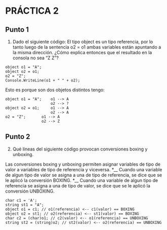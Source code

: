 # PRÁCTICA 2

## Punto 1
1) Dado el siguiente código: El tipo object es un tipo referencia, por lo tanto luego
de la sentencia o2 = o1 ambas variables están apuntando a la misma dirección. ¿Cómo
explica entonces que el resultado en la consola no sea “Z Z”?
~~~
object o1 = "A";
object o2 = o1;
o2 = "Z";
Console.WriteLine(o1 + " " + o2);
~~~
Esto es porque son dos objetos distintos tengo:
~~~
object o1 = "A";    o1 --> A
                    o2 --> ?
object o2 = o1;     o1 --> A
                    o2 --> A
o2 = "Z";       o1 --> A
                o2 --> Z
~~~

## Punto 2
2) Qué líneas del siguiente código provocan conversiones boxing y unboxing.

Las conversiones boxing y unboxing permiten asignar variables de tipo de valor a
variables de tipo de referencia y viceversa.
    *__ Cuando una variable de algun tipo de valor se asigna a una de tipo de referencia,
    se dice que se le aplicó la conversión BOXING.
    *__ Cuando una variable de algun tipo de referencia se asigna a una de tipo de valor,
    se dice que se le aplicó la conversión UNBOXING.
~~~
char c1 = 'A'; 
string st1 = "A"; 
object o1 = c1; // o1(referencia) <-- c1(valor) == BOXING
object o2 = st1; // o2(referencia) <-- st1(valor) == BOXING
char c2 = (char)o1; // c2(valor) <-- o1(referencia) == UNBOXING
string st2 = (string)o2; // st2(valor) <-- o2(referencia) == UNBOXING
~~~
